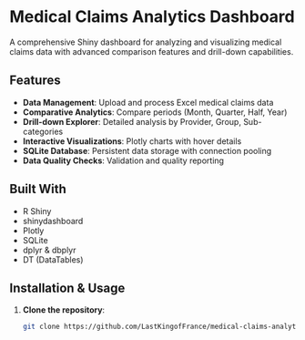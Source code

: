 # Medical Claims Analytics Dashboard

A comprehensive Shiny dashboard for analyzing and visualizing medical claims data with advanced comparison features and drill-down capabilities.

## Features

- **Data Management**: Upload and process Excel medical claims data
- **Comparative Analytics**: Compare periods (Month, Quarter, Half, Year)
- **Drill-down Explorer**: Detailed analysis by Provider, Group, Sub-categories
- **Interactive Visualizations**: Plotly charts with hover details
- **SQLite Database**: Persistent data storage with connection pooling
- **Data Quality Checks**: Validation and quality reporting

## Built With

- R Shiny
- shinydashboard
- Plotly
- SQLite
- dplyr & dbplyr
- DT (DataTables)

## Installation & Usage

1. **Clone the repository**:
   ```bash
   git clone https://github.com/LastKingofFrance/medical-claims-analytics.git
